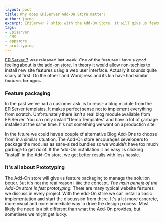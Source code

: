 ```yaml
---
layout: post
title: Why does EPiServer Add-On Store matter?
author: jarno
excerpt: EPiServer 7 ships with the Add-On Store. It will give us feature packaging to manage the solution better. But it's not the real reason I like the concept.
tags: 
- Episerver 
- CMS 
- appstore 
- prototyping
---
```

[EPiServer 7](http://www.episerver.com) was released last week. One of the features I have a good feeling about is the [add-on store](http://www.episerver.com/Products/EPiServer-7-CMS/CMS-functions/). In theory it would allow non-techies to install new site features using a web user interface. Actually it sounds quite scary at first. On the other hand Wordpress and its kin have had similar features for ages.

### Feature packaging ###
In the past we've had a customer ask us to reuse a blog module from the EPiServer templates. It makes perfect sense not to implement everything from scratch. Unfortunately there isn't a real blog module available from EPiServer. You can only install "Demo Templates" and have a lot of garbage installed at the same time. It's not something we want on a production site.

In the future we could have a couple of alternative Blog Add-Ons to choose from in a similar situation. The Add-On store encourages developers to package the modules as sane-sized bundles so we wouldn't have too much garbage to get rid of. If the Add-On installation is as easy as clicking "install" in the Add-On store, we get better results with less hassle.

### It's all about Prototyping ###
The Add-On store will give us feature packaging to manage the solution better. But it's not the real reason I like the concept. *The main benefit of the Add-On store is fast prototyping.* There are many typical website features we discuss in every project. With the Add-On store we can install a basic implementation and start the discussion from there. It's a lot more concrete, more visual and more immediate way to drive the design process. Most likely the need is a bit different than what the Add-On provides, but sometimes we might get lucky.

